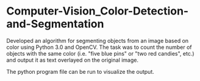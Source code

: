# Computer-Vision_Color-Detection-and-Segmentation
 Developed an algorithm for segmenting objects from an image based on color using Python 3.0 and OpenCV. The task was to count the number of objects with the same color (i.e. "five blue pins" or "two red candies", etc.) and output it as text overlayed on the original image.

The python program file can be run to visualize the output.